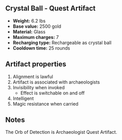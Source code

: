 ## Crystal Ball - Quest Artifact

- **Weight:**                 6.2 lbs
- **Base value:**             2500 gold
- **Material:**               Glass
- **Maximum charges:**        7
- **Recharging type:**        Rechargeable as crystal ball
- **Cooldown time:**          25 rounds

## Artifact properties
1. Alignment is lawful
2. Artifact is associated with archaeologists
3. Invisibility when invoked
    * Effect is switchable on and off
4. Intelligent
5. Magic resistance when carried

## Notes
The Orb of Detection is Archaeologist Quest Artifact.